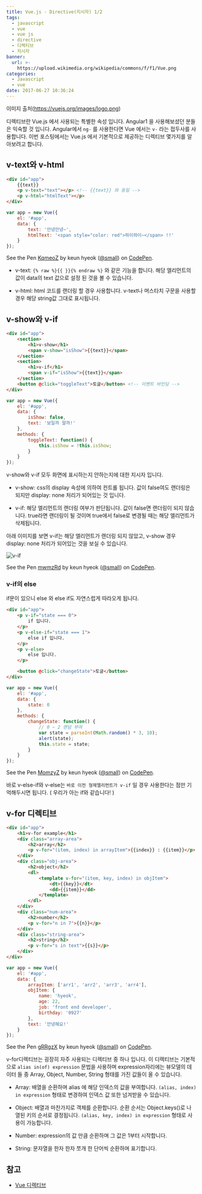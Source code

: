 ```yaml
---
title: Vue.js - Directive(지시자) 1/2
tags:
  - javascript
  - vue
  - vue js
  - directive
  - 디렉티브
  - 지시자
banner:
  url: >-
    https://upload.wikimedia.org/wikipedia/commons/f/f1/Vue.png
categories:
  - Javascript
  - vue
date: 2017-06-27 10:36:24
---
```

이미지 출처(https://vuejs.org/images/logo.png)


디렉티브란 Vue.js 에서 사용되는 특별한 속성 입니다. Angular1 을 사용해보셨던 분들은 익숙할 것 입니다. Angular에서 `ng-` 를 사용한다면 Vue 에서는 `v-` 라는 접두사를 사용합니다. 이번 포스팅에서는 Vue.js 에서 기본적으로 제공하는 디렉티브 몇가지를 알아보려고 합니다.

## v-text와 v-html

```html
<div id="app">
    {{text}}
    <p v-text="text"></p> <!-- {{text}} 와 동일 -->
    <p v-html="htmlText"></p>
</div>
```

```javascript
var app = new Vue({
    el: '#app',
    data: {
        text: '안녕안녕~',
        htmlText: '<span style="color: red">하이하이~</span> !!'
    }
});
```

<p data-height="300" data-theme-id="11131" data-slug-hash="KqmeoZ" data-default-tab="result" data-user="small" data-embed-version="2" data-pen-title="KqmeoZ" class="codepen">See the Pen <a href="https://codepen.io/small/pen/KqmeoZ/">KqmeoZ</a> by keun hyeok (<a href="https://codepen.io/small">@small</a>) on <a href="https://codepen.io">CodePen</a>.</p>
<script async src="https://production-assets.codepen.io/assets/embed/ei.js"></script>

- v-text: `{% raw %}{{ }}{% endraw %}` 와 같은 기능을 합니다. 해당 엘리먼트의 값이 data의 text 값으로 설정 된 것을 볼 수 있습니다.

- v-html: html 코드를 랜더링 할 경우 사용합니다. v-text나 머스타치 구문을 사용할 경우 해당 string값 그대로 표시됩니다.

## v-show와 v-if

```html
<div id="app">
    <section>
        <h1>v-show</h1>
        <span v-show="isShow">{{text}}</span>
    </section>
    <section>
        <h1>v-if</h1>
        <span v-if="isShow">{{text}}</span>
    </section>
    <button @click="toggleText">토글</button> <!-- 이벤트 바인딩 -->
</div>
```

```javascript
var app = new Vue({
    el: '#app',
    data: {
        isShow: false,
        text: '보일까 말까!'
    },
    methods: {
        toggleText: function() {
            this.isShow = !this.isShow;
        }
    }
});
```
v-show와 v-if 모두 화면에 표시하는지 안하는지에 대한 지시자 입니다.

- v-show: css의 display 속성에 의하여 컨트롤 됩니다. 값이 false여도 랜더링은 되지만  display: none 처리가 되어있는 것 입니다.

- v-if: 해당 엘리먼트의 랜더링 여부가 판단됩니다. 값이 false면 랜더링이 되지 않습니다. true라면 랜더링이 될 것이며 true에서 false로 변경될 때는 해당 엘리먼트가 삭제됩니다.

아래 이미지를 보면 v-if는 해당 엘리먼트가 랜더링 되지 않았고, v-show 경우 display: none 처리가 되어있는 것을 보실 수 있습니다.

![v-if](https://user-images.githubusercontent.com/14171723/27375487-5582b6dc-56aa-11e7-8426-d13e7ea241c3.png)

<p data-height="300" data-theme-id="11131" data-slug-hash="mwmzRd" data-default-tab="result" data-user="small" data-embed-version="2" data-pen-title="mwmzRd" class="codepen">See the Pen <a href="https://codepen.io/small/pen/mwmzRd/">mwmzRd</a> by keun hyeok (<a href="https://codepen.io/small">@small</a>) on <a href="https://codepen.io">CodePen</a>.</p>
<script async src="https://production-assets.codepen.io/assets/embed/ei.js"></script>

### v-if의 else

if문이 있으니 else 와 else if도 자연스럽게 따라오게 됩니다.

```html
<div id="app">
    <p v-if="state === 0">
        if 입니다.
    </p>
    <p v-else-if="state === 1">
        else if 입니다.
    </p>
    <p v-else>
        else 입니다.
    </p>

    <button @click="changeState">토글</button>
</div>
```

```javascript
var app = new Vue({
    el: '#app',
    data: {
        state: 0
    },
    methods: {
        changeState: function() {
            // 0 ~ 2 랜덤 부여
            var state = parseInt(Math.random() * 3, 10);
            alert(state);
            this.state = state;
        }
    }
});
```

<p data-height="300" data-theme-id="11131" data-slug-hash="MomzyZ" data-default-tab="result" data-user="small" data-embed-version="2" data-pen-title="MomzyZ" class="codepen">See the Pen <a href="https://codepen.io/small/pen/MomzyZ/">MomzyZ</a> by keun hyeok (<a href="https://codepen.io/small">@small</a>) on <a href="https://codepen.io">CodePen</a>.</p>
<script async src="https://production-assets.codepen.io/assets/embed/ei.js"></script>

바로 v-else-if와 v-else는 `바로 이전 형제엘리먼트가 v-if` 일 경우 사용한다는 점만 기억해두시면 됩니다. ( 우리가 아는 if와 같습니다! )

## v-for 디렉티브

```html
<div id="app">
    <h1>v-for example</h1>
    <div class="array-area">
        <h2>array</h2>
        <p v-for="(item, index) in arrayItem">{{index}} : {{item}}</p>
    </div>
    <div class="obj-area">
        <h2>object</h2>
        <dl>
            <template v-for="(item, key, index) in objItem">
                <dt>{{key}}</dt>
                <dd>{{item}}</dd>
            </template>
        </dl>
    </div>
    <div class="num-area">
        <h2>number</h2>
        <p v-for="n in 7">{{n}}</p>
    </div>
    <div class="string-area">
        <h2>string</h2>
        <p v-for="s in text">{{s}}</p>
    </div>
</div>
```

```javascript
var app = new Vue({
    el: '#app',
    data: {
        arrayItem: ['arr1', 'arr2', 'arr3', 'arr4'],
        objItem: {
            name: 'hyeok',
            age: 22,
            job: 'front end developer',
            birthday: '0927'
        },
        text: '안녕해요!'
    }
});
```

<p data-height="300" data-theme-id="11131" data-slug-hash="gRRgzX" data-default-tab="result" data-user="small" data-embed-version="2" data-pen-title="gRRgzX" class="codepen">See the Pen <a href="https://codepen.io/small/pen/gRRgzX/">gRRgzX</a> by keun hyeok (<a href="https://codepen.io/small">@small</a>) on <a href="https://codepen.io">CodePen</a>.</p>
<script async src="https://production-assets.codepen.io/assets/embed/ei.js"></script>

v-for디렉티브는 굉장히 자주 사용되는 디렉티브 중 하나 입니다. 이 디렉티브는 기본적으로 `alias in(of) expression` 문법을 사용하며 expression자리에는 뷰모델의 데이터 들 중 Array, Object, Number, String 형태를 가진 값들이 올 수 있습니다.

- Array: 배열을 순환하며 alias 에 해당 인덱스의 값을 부여합니다. `(alias, index) in expression` 형태로 변경하여 인덱스 값 또한 넘겨받을 수 있습니다.

- Object: 배열과 마찬가지로 객체를 순환합니다. 순환 순서는 Object.keys()로 나열된 키의 순서로 결정됩니다. `(alias, key, index) in expression` 형태로 사용이 가능합니다.

- Number: expression의 값 만큼 순환하며 그 값은 1부터 시작합니다.

- String: 문자열을 한자 한자 쪼개 한 단어씩 순환하며 표기합니다.

## 참고
- [Vue 디렉티브](https://kr.vuejs.org/v2/api/#디렉티브)
